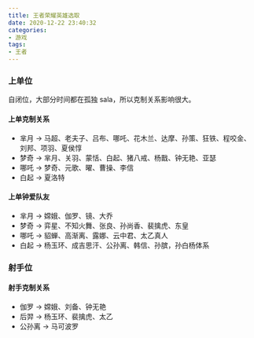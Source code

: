 ```yaml
---
title: 王者荣耀英雄选取
date: 2020-12-22 23:40:32
categories:
- 游戏
tags:
- 王者
---
```


### 上单位

自闭位，大部分时间都在孤独 sala，所以克制关系影响很大。

#### 上单克制关系

-   芈月 -> 马超、老夫子、吕布、哪吒、花木兰、达摩、孙策、狂铁、程咬金、刘邦、项羽、夏侯惇
-   梦奇 -> 芈月、关羽、蒙恬、白起、猪八戒、杨戬、钟无艳、亚瑟
-   哪吒 -> 梦奇、元歌、曜、曹操、李信
-   白起 -> 夏洛特

#### 上单钟爱队友

-   芈月 -> 嫦娥、伽罗、镜、大乔
-   梦奇 -> 弈星、不知火舞、张良、孙尚香、裴擒虎、东皇
-   哪吒 -> 貂蝉、高渐离、露娜、云中君、太乙真人
-   白起 -> 杨玉环、成吉思汗、公孙离、韩信、孙膑，孙白杨体系

### 射手位

#### 射手克制关系

-   伽罗 -> 嫦娥、刘备、钟无艳
-   后羿 -> 杨玉环、裴擒虎、太乙
-   公孙离 -> 马可波罗

